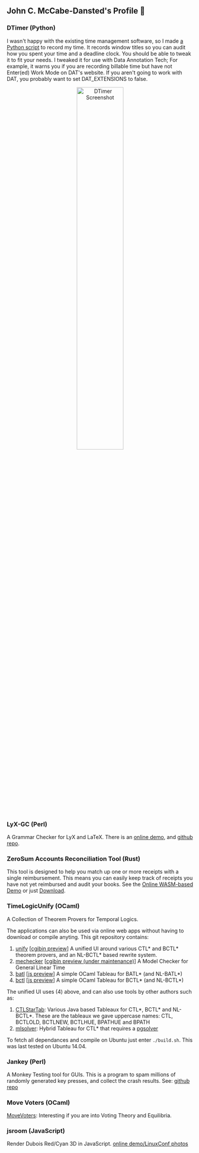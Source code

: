 ## John C. McCabe-Dansted's Profile 👋

### DTimer (Python)

I wasn't happy with the existing time management software, 
so I made [a Python script](https://github.com/gmatht/joshell/blob/816b51707416b444111e07b74489d552e12bcd78/py/dtimer.pyw) to record my time.
It records window titles so you can audit how you spent your time and a deadline clock.
You should be able to tweak it to fit your needs.
I tweaked it for use with Data Annotation Tech; For example, it warns you if you are recording billable time but have not Enter(ed) Work Mode on DAT's website.
If you aren't going to work with DAT, you probably want to set DAT_EXTENSIONS to false.
<p align="center">
 <img src="https://github.com/user-attachments/assets/e41fb731-dfb4-45ac-9ffe-82aa835dfd9f" alt="DTimer Screenshot" width="50%">
</p>

### LyX-GC (Perl)

A Grammar Checker for LyX and LaTeX. There is an [online demo](http://mccabedj.ucc.asn.au/checktex.html), and [github repo](https://github.com/gmatht/lyx-gc).

### ZeroSum Accounts Reconciliation Tool (Rust)

This tool is designed to help you match up one or more receipts with a single reimbursement. This means you can easily keep track of receipts you have not yet reimbursed and audit your books. See the [Online WASM-based Demo](https://www.dansted.org/zerosum/) or just [Download](https://www.dansted.org/zerosum/zerosum.zip).

### TimeLogicUnify (OCaml)
A Collection of Theorem Provers for Temporal Logics.

The applications can also be used via online web apps without having to download or compile anyting. This git repository contains:

1. [unify](https://github.com/gmatht/TimeLogicUnify/tree/master/parser3) [[cgibin preview](http://us.dansted.org/unified.html)] A unified UI around various CTL* and BCTL* theorem provers, and an NL-BCTL* based rewrite system.
2. [mechecker](https://github.com/gmatht/TimeLogicUnify/tree/master/parser3) [[cgibin preview (under maintenance)](http://staffhome.ecm.uwa.edu.au/~00061811/papers/mechecker.html)] A Model Checker for General Linear Time
3. [batl](https://github.com/gmatht/TimeLogicUnify/tree/master/ATL/batl.ml) [[js preview](http://www.dansted.org/app/batl.html)] A simple OCaml Tableau for BATL* (and NL-BATL*)
4. [bctl](https://github.com/gmatht/TimeLogicUnify/tree/master/ATL/bctl.ml) [[js preview](http://www.dansted.org/app/bctl.html)] A simple OCaml Tableau for BCTL* (and NL-BCTL*)

The unified UI uses (4) above, and can also use tools by other authors such as:

1. [CTLStarTab](https://github.com/tree/master/gmatht/CTLStarTab): Various Java based Tableaux for CTL\*, BCTL\* and NL-BCTL\*. These are the tableaux we gave uppercase names: CTL, BCTLOLD, BCTLNEW, BCTLHUE, BPATHUE and BPATH 
2. [mlsolver](https://github.com/tree/master/tcsprojects/mlsolver): Hybrid Tableau for CTL* that requires a [pgsolver](https://github.com/tcsprojects/pgsolver)

To fetch all dependances and compile on Ubuntu just enter `./build.sh`. This was last tested on Ubuntu 14.04.

### Jankey (Perl)

A Monkey Testing tool for GUIs. This is a program to spam millions of randomly generated key
presses, and collect the crash results. See: [github repo](https://github.com/gmatht/Jankey)

### Move Voters (OCaml)
[MoveVoters](https://github.com/gmatht/MoveVoters?tab=readme-ov-file): Interesting if you are into Voting Theory and Equilibria.

### jsroom (JavaScript)
Render Dubois Red/Cyan 3D in JavaScript.
[online demo/LinuxConf photos](http://mccabedj.ucc.asn.au/p/2014Linux)

<!--
**gmatht/gmatht** is a ✨ _special_ ✨ repository because its `README.md` (this file) appears on your GitHub profile.

Here are some ideas to get you started:

- 🔭 I’m currently working on ...
- 🌱 I’m currently learning ...
- 👯 I’m looking to collaborate on ...
- 🤔 I’m looking for help with ...
- 💬 Ask me about ...
- 📫 How to reach me: ...
- 😄 Pronouns: ...
- ⚡ Fun fact: ...
-->
